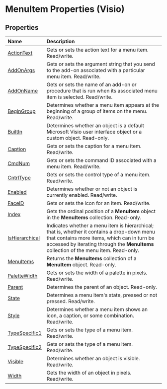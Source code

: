 
# MenuItem Properties (Visio)

## Properties



|**Name**|**Description**|
|:-----|:-----|
|[ActionText](293d60d4-11fd-52f7-c934-3cc56a632659.md)|Gets or sets the action text for a menu item. Read/write.|
|[AddOnArgs](71e4be8f-3176-c3e8-c25f-7d58efef9ab6.md)|Gets or sets the argument string that you send to the add-on associated with a particular menu item. Read/write.|
|[AddOnName](dfe65141-f5e4-77b3-8113-4650a602ea34.md)|Gets or sets the name of an add-on or procedure that is run when its associated menu item is selected. Read/write.|
|[BeginGroup](1ae4844b-b9d3-c998-2ead-e3465f84d2a5.md)|Determines whether a menu item appears at the beginning of a group of items on the menu. Read/write.|
|[BuiltIn](c25e122d-172e-36f3-d22f-68ebaa038644.md)|Determines whether an object is a default Microsoft Visio user interface object or a custom object. Read-only.|
|[Caption](f7b3e372-4963-8086-e2fd-b48f49f422e9.md)|Gets or sets the caption for a menu item. Read/write.|
|[CmdNum](7902ad54-62e3-f8da-ea34-7af43f2f13ef.md)|Gets or sets the command ID associated with a menu item. Read/write.|
|[CntrlType](a41a7801-f363-db19-803d-ab9f9c750a2d.md)|Gets or sets the control type of a menu item. Read/write.|
|[Enabled](649a8f36-4f07-e96b-972d-dda542df234b.md)|Determines whether or not an object is currently enabled. Read/write.|
|[FaceID](1d4672d6-98e5-0875-4884-42f7d3ede52b.md)|Gets or sets the icon for an item. Read/write.|
|[Index](354a86ac-b96f-1d3a-3d6e-3cd319b22f16.md)|Gets the ordinal position of a  **MenuItem** object in the **MenuItems** collection. Read-only.|
|[IsHierarchical](d8643162-6d8a-4558-d4e0-c563af680cb3.md)|Indicates whether a menu item is hierarchical; that is, whether it contains a drop-down menu that contains more items, which can in turn be accessed by iterating through the  **MenuItems** collection of the menu item. Read-only.|
|[MenuItems](eee46c53-4b9e-806d-c0be-7a4f907ee314.md)|Returns the  **MenuItems** collection of a **MenuItem** object. Read-only.|
|[PaletteWidth](4d815d6d-c5bc-ee4b-23f5-da8f02158bd6.md)|Gets or sets the width of a palette in pixels. Read/write.|
|[Parent](25bc0665-7ab7-a6f5-c5ea-6ba895492fa0.md)|Determines the parent of an object. Read-only.|
|[State](bcad69bc-790e-475d-ec4f-521a112393e3.md)|Determines a menu item's state, pressed or not pressed. Read/write.|
|[Style](3a7cd438-2a92-b85c-5a78-2895c990f146.md)|Determines whether a menu item shows an icon, a caption, or some combination. Read/write.|
|[TypeSpecific1](fa0218de-5644-f2f0-9cad-d4d927349e00.md)|Gets or sets the type of a menu item. Read/write.|
|[TypeSpecific2](d9b0f368-eb55-c07d-b91f-f67cafec1f92.md)|Gets or sets the type of a menu item. Read/write.|
|[Visible](8c8296f5-ccd4-258c-fb6a-1d2e0cd6d5fc.md)|Determines whether an object is visible. Read/write.|
|[Width](ea490604-7cf4-e042-bd8d-4f7c95687a4b.md)|Gets the width of an object in pixels. Read/write.|
